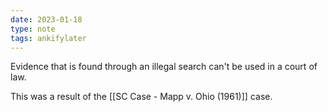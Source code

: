 ```yaml
---
date: 2023-01-18
type: note
tags: ankifylater
---
```


Evidence that is found through an illegal search can't be used in a court of law.

This was a result of the [[SC Case - Mapp v. Ohio (1961)]] case.
